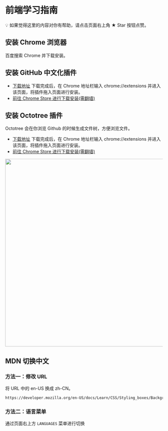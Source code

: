 # 前端学习指南

💡 如果觉得这里的内容对你有帮助，请点击页面右上角 ★ Star 按钮点赞。

## 安装 Chrome 浏览器
百度搜索 Chrome 并下载安装。

## 安装 GitHub 中文化插件
* [下载地址](https://github.com/twhy/polyocat/raw/master/polyocat.crx) 下载完成后，在 Chrome 地址栏输入 chrome://extensions 并进入该页面，将插件拖入页面进行安装。
* [前往 Chrome Store 进行下载安装(需翻墙)](https://chrome.google.com/webstore/detail/polyocat/jjamhgimnhgaiijidhlhnoeefdmhjbgd)

## 安装 Octotree 插件
Octotree 会在你浏览 Github 的时候生成文件树，方便浏览文件。
* [下载地址](https://github.com/buunguyen/octotree/raw/master/dist/chrome.crx) 下载完成后，在 Chrome 地址栏输入 chrome://extensions 并进入该页面，将插件拖入页面进行安装。
* [前往 Chrome Store 进行下载安装(需翻墙)](https://chrome.google.com/webstore/detail/octotree/bkhaagjahfmjljalopjnoealnfndnagc?hl=zh-CN])
<img src="HTML/images/octotree.png" width="600">

## MDN 切换中文
### 方法一：修改 URL
将 URL 中的 en-US 换成 zh-CN。
```html
https://developer.mozilla.org/en-US/docs/Learn/CSS/Styling_boxes/Backgrounds
```

### 方法二：语言菜单
通过页面右上方 `LANGUAGES` 菜单进行切换
